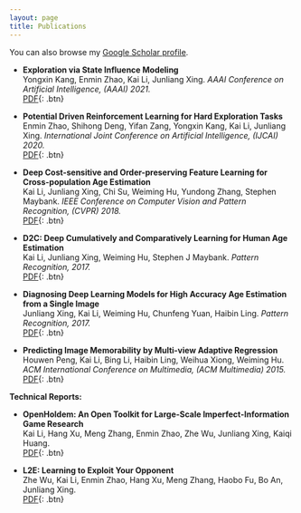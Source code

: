 ```yaml
---
layout: page
title: Publications
---
```


You can also browse my <a href="https://scholar.google.com/citations?user=_cY_PXgAAAAJ&hl=en" target="_blank">Google Scholar profile</a>.
<br />


- **Exploration via State Influence Modeling**  
  Yongxin Kang, Enmin Zhao, Kai Li, Junliang Xing. 
  *AAAI Conference on Artificial Intelligence, (AAAI) 2021.*  
  [PDF](https://?){: .btn}

- **Potential Driven Reinforcement Learning for Hard Exploration Tasks**  
Enmin Zhao, Shihong Deng, Yifan Zang, Yongxin Kang, Kai Li, Junliang Xing. 
*International Joint Conference on Artificial Intelligence, (IJCAI) 2020.*  
[PDF](https://www.ijcai.org/Proceedings/2020/0290.pdf){: .btn}

- **Deep Cost-sensitive and Order-preserving Feature Learning for Cross-population Age Estimation**  
Kai Li, Junliang Xing, Chi Su, Weiming Hu, Yundong Zhang, Stephen Maybank. 
*IEEE Conference on Computer Vision and Pattern Recognition, (CVPR) 2018.*  
[PDF](https://openaccess.thecvf.com/content_cvpr_2018/papers/Li_Deep_Cost-Sensitive_and_CVPR_2018_paper.pdf){: .btn}

- **D2C: Deep Cumulatively and Comparatively Learning for Human Age Estimation**  
Kai Li, Junliang Xing, Weiming Hu, Stephen J Maybank. 
*Pattern Recognition, 2017.*  
[PDF](/static/report/D2C.pdf){: .btn}

- **Diagnosing Deep Learning Models for High Accuracy Age Estimation from a Single Image**  
Junliang Xing, Kai Li, Weiming Hu, Chunfeng Yuan, Haibin Ling. 
*Pattern Recognition, 2017.*  
[PDF](/static/report/Diagnosing.pdf){: .btn}

- **Predicting Image Memorability by Multi-view Adaptive Regression**  
Houwen Peng, Kai Li, Bing Li, Haibin Ling, Weihua Xiong, Weiming Hu. 
*ACM International Conference on Multimedia, (ACM Multimedia) 2015.*  
[PDF](/static/report/MM15.pdf){: .btn}


**Technical Reports:**

- **OpenHoldem: An Open Toolkit for Large-Scale Imperfect-Information Game Research**  
Kai Li, Hang Xu, Meng Zhang, Enmin Zhao, Zhe Wu, Junliang Xing, Kaiqi Huang.   
[PDF](https://arxiv.org/pdf/2012.06168.pdf){: .btn}

- **L2E: Learning to Exploit Your Opponent**  
Zhe Wu, Kai Li, Enmin Zhao, Hang Xu, Meng Zhang, Haobo Fu, Bo An, Junliang Xing.   
[PDF](https://openreview.net/pdf?id=m4PC1eUknQG){: .btn}


<br /> 


